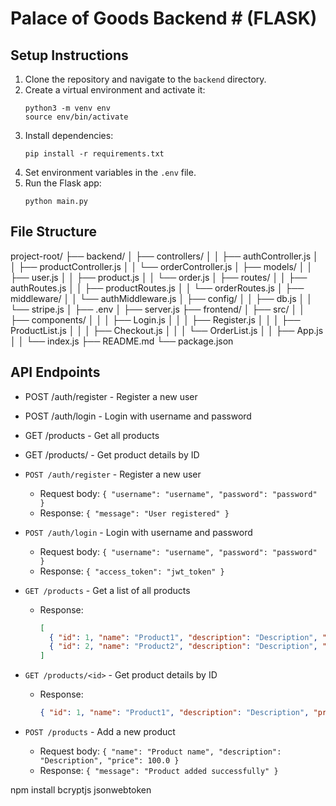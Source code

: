 # Palace of Goods Backend # (FLASK)

## Setup Instructions

1. Clone the repository and navigate to the `backend` directory.
2. Create a virtual environment and activate it:
    ```
    python3 -m venv env
    source env/bin/activate
    ```
3. Install dependencies:
    ```
    pip install -r requirements.txt
    ```
4. Set environment variables in the `.env` file.
5. Run the Flask app:
    ```
    python main.py
    ```
## File Structure

project-root/
├── backend/
│   ├── controllers/
│   │   ├── authController.js
│   │   ├── productController.js
│   │   └── orderController.js
│   ├── models/
│   │   ├── user.js
│   │   ├── product.js
│   │   └── order.js
│   ├── routes/
│   │   ├── authRoutes.js
│   │   ├── productRoutes.js
│   │   └── orderRoutes.js
│   ├── middleware/
│   │   └── authMiddleware.js
│   ├── config/
│   │   ├── db.js
│   │   └── stripe.js
│   ├── .env
│   ├── server.js
├── frontend/
│   ├── src/
│   │   ├── components/
│   │   │   ├── Login.js
│   │   │   ├── Register.js
│   │   │   ├── ProductList.js
│   │   │   ├── Checkout.js
│   │   │   └── OrderList.js
│   │   ├── App.js
│   │   └── index.js
├── README.md
└── package.json

## API Endpoints

- POST /auth/register - Register a new user
- POST /auth/login - Login with username and password
- GET /products - Get all products
- GET /products/<id> - Get product details by ID
- `POST /auth/register` - Register a new user
  - Request body: `{ "username": "username", "password": "password" }`
  - Response: `{ "message": "User registered" }`

- `POST /auth/login` - Login with username and password
  - Request body: `{ "username": "username", "password": "password" }`
  - Response: `{ "access_token": "jwt_token" }`

- `GET /products` - Get a list of all products
  - Response: 
    ```json
    [
      { "id": 1, "name": "Product1", "description": "Description", "price": 100.0 },
      { "id": 2, "name": "Product2", "description": "Description", "price": 150.0 }
    ]
    ```

- `GET /products/<id>` - Get product details by ID
  - Response: 
    ```json
    { "id": 1, "name": "Product1", "description": "Description", "price": 100.0 }
    ```

- `POST /products` - Add a new product
  - Request body: `{ "name": "Product name", "description": "Description", "price": 100.0 }`
  - Response: `{ "message": "Product added successfully" }`

npm install bcryptjs jsonwebtoken
